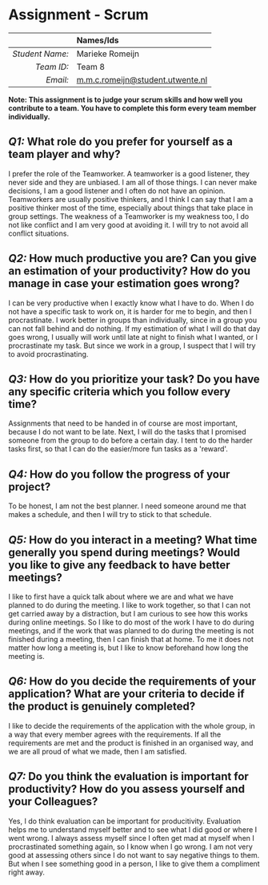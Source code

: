 # Assignment - Scrum

|                 | **Names/Ids**  |
|----------------:|:---------------|
| *Student Name:* | Marieke Romeijn |
| *Team ID:*      | Team 8|
| *Email:*        | m.m.c.romeijn@student.utwente.nl|                      


**Note: This assignment is to judge your scrum skills and how well you contribute to a team. You have to complete this form every team member individually.** 

## *Q1:* What role do you prefer for yourself as a team player and why?
I prefer the role of the Teamworker. A teamworker is a good listener, they never side and they are unbiased. I am all of those things. I can never make decisions, I am a good listener and I often do not have an opinion. Teamworkers are usually positive thinkers, and I think I can say that I am a positive thinker most of the time, especially about things that take place in group settings. The weakness of a Teamworker is my weakness too, I do not like conflict and I am very good at avoiding it. I will try to not avoid all conflict situations.

## *Q2:* How much productive you are? Can you give an estimation of your productivity? How do you manage in case your estimation goes wrong?
I can be very productive when I exactly know what I have to do. When I do not have a specific task to work on, it is harder for me to begin, and then I procrastinate. I work better in groups than individually, since in a group you can not fall behind and do nothing. If my estimation of what I will do that day goes wrong, I usually will work until late at night to finish what I wanted, or I procrastinate my task. But since we work in a group, I suspect that I will try to avoid procrastinating.

## *Q3:* How do you prioritize your task? Do you have any specific criteria which you follow every time?
Assignments that need to be handed in of course are most important, because I do not want to be late. Next, I will do the tasks that I promised someone from the group to do before a certain day. I tent to do the harder tasks first, so that I can do the easier/more fun tasks as a 'reward'.

## *Q4:* How do you follow the progress of your project?
To be honest, I am not the best planner. I need someone around me that makes a schedule, and then I will try to stick to that schedule. 

## *Q5:* How do you interact in a meeting? What time generally you spend during meetings? Would you like to give any feedback to have better meetings?
I like to first have a quick talk about where we are and what we have planned to do during the meeting. I like to work together, so that I can not get carried away by a distraction, but I am curious to see how this works during online meetings. So I like to do most of the work I have to do during meetings, and if the work that was planned to do during the meeting is not finished during a meeting, then I can finish that at home. To me it does not matter how long a meeting is, but I like to know beforehand how long the meeting is. 

## *Q6:* How do you decide the requirements of your application? What are your criteria to decide if the product is genuinely completed?
I like to decide the requirements of the application with the whole group, in a way that every member agrees with the requirements. If all the requirements are met and the product is finished in an organised way, and we are all proud of what we made, then I am satisfied. 

## *Q7:* Do you think the evaluation is important for productivity? How do you assess yourself and your Colleagues? 
Yes, I do think evaluation can be important for producitivity. Evaluation helps me to understand myself better and to see what I did good or where I went wrong. I always assess myself since I often get mad at myself when I procrastinated something again, so I know when I go wrong. I am not very good at assessing others since I do not want to say negative things to them. But when I see something good in a person, I like to give them a compliment right away. 
